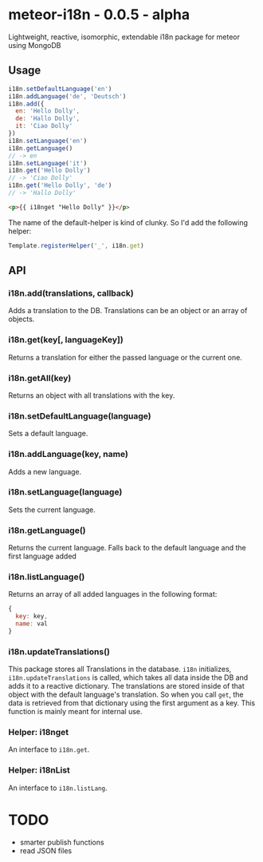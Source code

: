 # meteor-i18n - 0.0.5 - alpha
Lightweight, reactive, isomorphic, extendable i18n package for meteor using MongoDB

## Usage

```js
i18n.setDefaultLanguage('en')
i18n.addLanguage('de', 'Deutsch')
i18n.add({
  en: 'Hello Dolly',
  de: 'Hallo Dolly',
  it: 'Ciao Dolly'
})
i18n.setLanguage('en')
i18n.getLanguage()
// -> en
i18n.setLanguage('it')
i18n.get('Hello Dolly')
// -> 'Ciao Dolly'
i18n.get('Hello Dolly', 'de')
// -> 'Hallo Dolly'
```

```html
<p>{{ i18nget "Hello Dolly" }}</p>
```

The name of the default-helper is kind of clunky. So I'd add the following helper:

```js
Template.registerHelper('_', i18n.get)
```

## API
### i18n.add(translations, callback)
Adds a translation to the DB. Translations can be an object or an array of objects.

### i18n.get(key[, languageKey])
Returns a translation for either the passed language or the current one.

### i18n.getAll(key)
Returns an object with all translations with the key.

### i18n.setDefaultLanguage(language)
Sets a default language.

### i18n.addLanguage(key, name)
Adds a new language.

### i18n.setLanguage(language)
Sets the current language.

### i18n.getLanguage()
Returns the current language. Falls back to the default language and the first language added

### i18n.listLanguage()
Returns an array of all added languages in the following format:
```js
{
  key: key,
  name: val
}
```

### i18n.updateTranslations()
This package stores all Translations in the database. `i18n` initializes, `i18n.updateTranslations` is called, which takes all data inside the DB and adds it to a reactive dictionary. The translations are stored inside of that object with the default language's translation. So when you call `get`, the data is retrieved from that dictionary using the first argument as a key. This function is mainly meant for internal use.

### Helper: i18nget
An interface to `i18n.get`.

### Helper: i18nList
An interface to `i18n.listLang`.

# TODO
* smarter publish functions
* read JSON files

